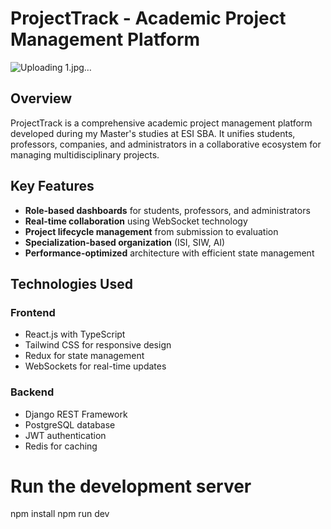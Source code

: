 # ProjectTrack - Academic Project Management Platform

![Uploading 1.jpg…]()


## Overview
ProjectTrack is a comprehensive academic project management platform developed during my Master's studies at ESI SBA. It unifies students, professors, companies, and administrators in a collaborative ecosystem for managing multidisciplinary projects.

## Key Features
- **Role-based dashboards** for students, professors, and administrators
- **Real-time collaboration** using WebSocket technology
- **Project lifecycle management** from submission to evaluation
- **Specialization-based organization** (ISI, SIW, AI)
- **Performance-optimized** architecture with efficient state management

## Technologies Used
### Frontend
- React.js with TypeScript
- Tailwind CSS for responsive design
- Redux for state management
- WebSockets for real-time updates

### Backend
- Django REST Framework
- PostgreSQL database
- JWT authentication
- Redis for caching

# Run the development server
npm install
npm run dev
